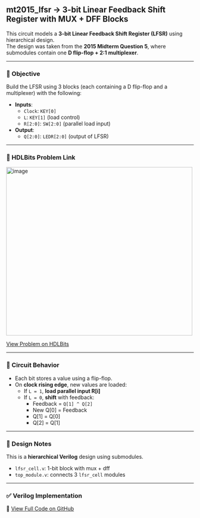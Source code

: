 ## mt2015_lfsr → 3-bit Linear Feedback Shift Register with MUX + DFF Blocks

This circuit models a **3-bit Linear Feedback Shift Register (LFSR)** using hierarchical design.  
The design was taken from the **2015 Midterm Question 5**, where submodules contain one **D flip-flop + 2:1 multiplexer**.

---

### 🎯 Objective

Build the LFSR using 3 blocks (each containing a D flip-flop and a multiplexer) with the following:

- **Inputs**:
  - `Clock`: `KEY[0]`
  - `L`: `KEY[1]` (load control)
  - `R[2:0]`: `SW[2:0]` (parallel load input)
- **Output**:
  - `Q[2:0]`: `LEDR[2:0]` (output of LFSR)

---

### 🔗 HDLBits Problem Link

<img width="500" height="451" alt="image" src="https://github.com/user-attachments/assets/02e6c02a-91f2-4999-a98c-1447d1a59a0a" />

[View Problem on HDLBits](https://hdlbits.01xz.net/wiki/Mt2015_lfsr)

---

### 📘 Circuit Behavior

- Each bit stores a value using a flip-flop.
- On **clock rising edge**, new values are loaded:
  - If `L = 1`, **load parallel input R[i]**
  - If `L = 0`, **shift** with feedback:
    - Feedback = `Q[1] ^ Q[2]`
    - New Q[0] = Feedback
    - Q[1] = Q[0]
    - Q[2] = Q[1]

---

### 🔧 Design Notes

This is a **hierarchical Verilog** design using submodules.

- `lfsr_cell.v`: 1-bit block with mux + dff
- `top_module.v`: connects 3 `lfsr_cell` modules

---

### ✅ Verilog Implementation

📄 [View Full Code on GitHub](https://github.com/EswarAdithya011/HDLBits/blob/main/Problem%20Sets/3.%20Circuits/Sequential%20logic/3.7%20Shift%20Registers/3.7.5%203-bit%20LFSR/mt2015_lfsr.v)
